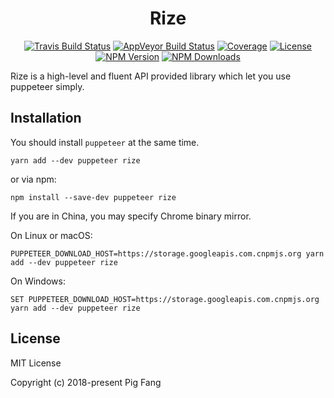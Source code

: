 <h1 align="center">Rize</h1>

<p align="center">
  <a href="https://travis-ci.org/g-plane/rize"><img src="https://img.shields.io/travis/g-plane/rize.svg?style=flat-square" alt="Travis Build Status"></a>
  <a href="https://ci.appveyor.com/project/g-plane/rize"><img src="https://img.shields.io/appveyor/ci/g-plane/rize.svg?style=flat-square&logo=appveyor" alt="AppVeyor Build Status"></a>
  <a href="https://codecov.io/gh/g-plane/rize"><img src="https://img.shields.io/codecov/c/github/g-plane/rize.svg?style=flat-square" alt="Coverage"></a>
  <a href="https://github.com/g-plane/rize/blob/master/LICENSE"><img src="https://img.shields.io/github/license/g-plane/rize.svg?style=flat-square" alt="License"></a>
  <a href="https://www.npmjs.com/package/rize"><img src="https://img.shields.io/npm/v/rize.svg?style=flat-square" alt="NPM Version"></a>
  <a href="https://www.npmjs.com/package/rize"><img src="https://img.shields.io/npm/dm/rize.svg?style=flat-square" alt="NPM Downloads"></a>
</p>

Rize is a high-level and fluent API provided library which let you use puppeteer simply.

## Installation

You should install `puppeteer` at the same time.

```shell
yarn add --dev puppeteer rize
```

or via npm:

```shell
npm install --save-dev puppeteer rize
```

If you are in China, you may specify Chrome binary mirror.

On Linux or macOS:

```shell
PUPPETEER_DOWNLOAD_HOST=https://storage.googleapis.com.cnpmjs.org yarn add --dev puppeteer rize
```

On Windows:

```shell
SET PUPPETEER_DOWNLOAD_HOST=https://storage.googleapis.com.cnpmjs.org yarn add --dev puppeteer rize
```

## License

MIT License

Copyright (c) 2018-present Pig Fang
